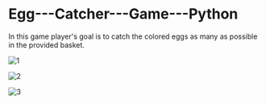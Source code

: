 # Egg---Catcher---Game---Python

In this game player's goal is to catch the colored eggs as many as possible in the provided basket.

![1](https://user-images.githubusercontent.com/87390245/163798296-0241721a-1717-4b08-a9ca-996a6736584b.png)


![2](https://user-images.githubusercontent.com/87390245/163798309-b0c9d386-917f-4268-a496-7c31da7e866b.png)


![3](https://user-images.githubusercontent.com/87390245/163798343-baca6017-f66f-4c48-86b3-1d3629a5e548.png)
